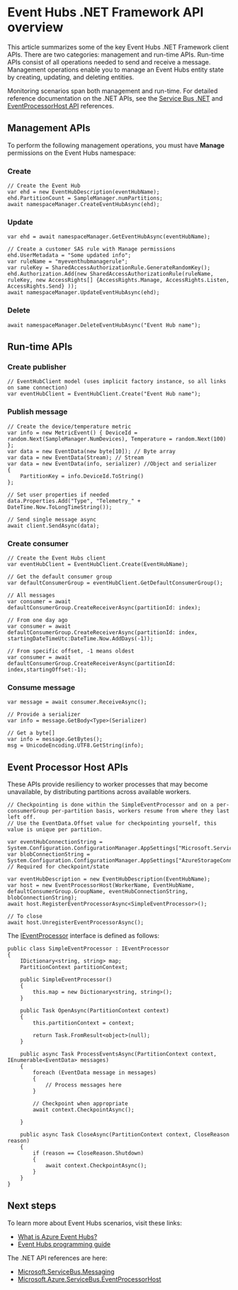 <properties
    pageTitle="Overview of the Azure Event Hubs .NET Framework APIs | Azure"
    description="A summary of some of the key Event Hubs .NET Framework client APIs."
    services="event-hubs"
    documentationcenter="na"
    author="sethmanheim"
    manager="timlt"
    editor="" />
<tags
    ms.assetid="7f3b6cc0-9600-417f-9e80-2345411bd036"
    ms.service="event-hubs"
    ms.devlang="dotnet"
    ms.topic="article"
    ms.tgt_pltfrm="na"
    ms.workload="na"
    ms.date="01/30/2017"
    wacn.date=""
    ms.author="jotaub;sethm" />

# Event Hubs .NET Framework API overview
This article summarizes some of the key Event Hubs .NET Framework client APIs. There are two categories: management and run-time APIs. Run-time APIs consist of all operations needed to send and receive a message. Management operations enable you to manage an Event Hubs entity state by creating, updating, and deleting entities.

Monitoring scenarios span both management and run-time. For detailed reference documentation on the .NET APIs, see the [Service Bus .NET](/dotnet/api) and [EventProcessorHost API](/dotnet/api) references.

## Management APIs
To perform the following management operations, you must have **Manage** permissions on the Event Hubs namespace:

### Create

    // Create the Event Hub
    var ehd = new EventHubDescription(eventHubName);
    ehd.PartitionCount = SampleManager.numPartitions;
    await namespaceManager.CreateEventHubAsync(ehd);

### Update

    var ehd = await namespaceManager.GetEventHubAsync(eventHubName);

    // Create a customer SAS rule with Manage permissions
    ehd.UserMetadata = "Some updated info";
    var ruleName = "myeventhubmanagerule";
    var ruleKey = SharedAccessAuthorizationRule.GenerateRandomKey();
    ehd.Authorization.Add(new SharedAccessAuthorizationRule(ruleName, ruleKey, new AccessRights[] {AccessRights.Manage, AccessRights.Listen, AccessRights.Send} )); 
    await namespaceManager.UpdateEventHubAsync(ehd);

### Delete

    await namespaceManager.DeleteEventHubAsync("Event Hub name");

## Run-time APIs
### Create publisher

    // EventHubClient model (uses implicit factory instance, so all links on same connection)
    var eventHubClient = EventHubClient.Create("Event Hub name");

### Publish message

    // Create the device/temperature metric
    var info = new MetricEvent() { DeviceId = random.Next(SampleManager.NumDevices), Temperature = random.Next(100) };
    var data = new EventData(new byte[10]); // Byte array
    var data = new EventData(Stream); // Stream 
    var data = new EventData(info, serializer) //Object and serializer 
    {
        PartitionKey = info.DeviceId.ToString()
    };

    // Set user properties if needed
    data.Properties.Add("Type", "Telemetry_" + DateTime.Now.ToLongTimeString());

    // Send single message async
    await client.SendAsync(data);

### Create consumer

    // Create the Event Hubs client
    var eventHubClient = EventHubClient.Create(EventHubName);

    // Get the default consumer group
    var defaultConsumerGroup = eventHubClient.GetDefaultConsumerGroup();

    // All messages
    var consumer = await defaultConsumerGroup.CreateReceiverAsync(partitionId: index);

    // From one day ago
    var consumer = await defaultConsumerGroup.CreateReceiverAsync(partitionId: index, startingDateTimeUtc:DateTime.Now.AddDays(-1));

    // From specific offset, -1 means oldest
    var consumer = await defaultConsumerGroup.CreateReceiverAsync(partitionId: index,startingOffset:-1); 

### Consume message

    var message = await consumer.ReceiveAsync();

    // Provide a serializer
    var info = message.GetBody<Type>(Serializer)

    // Get a byte[]
    var info = message.GetBytes(); 
    msg = UnicodeEncoding.UTF8.GetString(info);

## Event Processor Host APIs
These APIs provide resiliency to worker processes that may become unavailable, by distributing partitions across available workers.

    // Checkpointing is done within the SimpleEventProcessor and on a per-consumerGroup per-partition basis, workers resume from where they last left off.
    // Use the EventData.Offset value for checkpointing yourself, this value is unique per partition.

    var eventHubConnectionString = System.Configuration.ConfigurationManager.AppSettings["Microsoft.ServiceBus.ConnectionString"];
    var blobConnectionString = System.Configuration.ConfigurationManager.AppSettings["AzureStorageConnectionString"]; // Required for checkpoint/state

    var eventHubDescription = new EventHubDescription(EventHubName);
    var host = new EventProcessorHost(WorkerName, EventHubName, defaultConsumerGroup.GroupName, eventHubConnectionString, blobConnectionString);
    await host.RegisterEventProcessorAsync<SimpleEventProcessor>();

    // To close
    await host.UnregisterEventProcessorAsync();

The [IEventProcessor](https://docs.microsoft.com/dotnet/api/microsoft.servicebus.messaging.ieventprocessor) interface is defined as follows:

    public class SimpleEventProcessor : IEventProcessor
    {
        IDictionary<string, string> map;
        PartitionContext partitionContext;

        public SimpleEventProcessor()
        {
            this.map = new Dictionary<string, string>();
        }

        public Task OpenAsync(PartitionContext context)
        {
            this.partitionContext = context;

            return Task.FromResult<object>(null);
        }

        public async Task ProcessEventsAsync(PartitionContext context, IEnumerable<EventData> messages)
        {
            foreach (EventData message in messages)
            {
                // Process messages here
            }

            // Checkpoint when appropriate
            await context.CheckpointAsync();

        }

        public async Task CloseAsync(PartitionContext context, CloseReason reason)
        {
            if (reason == CloseReason.Shutdown)
            {
                await context.CheckpointAsync();
            }
        }
    }

## Next steps
To learn more about Event Hubs scenarios, visit these links:

* [What is Azure Event Hubs?](/documentation/articles/event-hubs-what-is-event-hubs/)
* [Event Hubs programming guide](/documentation/articles/event-hubs-programming-guide/)

The .NET API references are here:

* [Microsoft.ServiceBus.Messaging](/dotnet/api/microsoft.servicebus.messaging)
* [Microsoft.Azure.ServiceBus.EventProcessorHost](/dotnet/api/microsoft.azure.servicebus.eventprocessorhost)